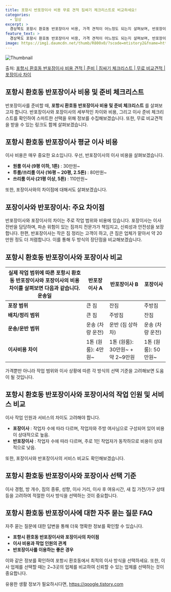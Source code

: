 ```yaml
---
title: 포항시 반포장이사 비용 무료 견적 짐싸기 체크리스트로 비교하세요!
categories:
  - 일상
excerpt: >
  경상북도 포항시 환호동 반포장이사 비용, 가격 견적이 어느정도 되는지 살펴보며, 반포장이사를 준비함에 있어 짐싸기 준비 체크리스트가 무엇인지 보겠습니다. 마지막으로 포장이사와 차이점을 통해 무료 비교견적으로 어떤 것이 더 합리적인 선택인지 공유 드립니다.포항시 환호동 포장이사 견적 샘플 보기 👈 클릭포항시 환호동 포장이사 가격 살펴보기 👈 클릭포항시 환호동 반포장이사 평균 이사 비용평수포항시 환호동 평균 이사 비용원룸 이사9평 이하 (1톤)30만원~투룸/쓰리룸 이사16평 ~ 20평 (2.5톤)80만원~쓰리룸 이사21평 (5톤) ~110만원~우리집 무료 이사견적 받기 👈 클릭포장 vs 반포장 이사: 주요 차이점이사범위와 비용의 큰 차이가 있습니다.포장이사: 1톤 50만원, 2.5톤 100만원, 5톤 ..
feature_text: >
  경상북도 포항시 환호동 반포장이사 비용, 가격 견적이 어느정도 되는지 살펴보며, 반포장이사를 준비함에 있어 짐싸기 준비 체크리스트가 무엇인지 보겠습니다. 마지막으로 포장이사와 차이점을 통해 무료 비교견적으로 어떤 것이 더 합리적인 선택인지 공유 드립니다.포항시 환호동 포장이사 견적 샘플 보기 👈 클릭포항시 환호동 포장이사 가격 살펴보기 👈 클릭포항시 환호동 반포장이사 평균 이사 비용평수포항시 환호동 평균 이사 비용원룸 이사9평 이하 (1톤)30만원~투룸/쓰리룸 이사16평 ~ 20평 (2.5톤)80만원~쓰리룸 이사21평 (5톤) ~110만원~우리집 무료 이사견적 받기 👈 클릭포장 vs 반포장 이사: 주요 차이점이사범위와 비용의 큰 차이가 있습니다.포장이사: 1톤 50만원, 2.5톤 100만원, 5톤 ..
image: https://img1.daumcdn.net/thumb/R800x0/?scode=mtistory2&fname=https%3A%2F%2Fblog.kakaocdn.net%2Fdn%2FC3yrp%2FbtsHbNk5r4C%2FFwuBUcDy1jzsKUIm1KToG1%2Fimg.webp
---
```


![Thumbnail](https://img1.daumcdn.net/thumb/R800x0/?scode=mtistory2&fname=https%3A%2F%2Fblog.kakaocdn.net%2Fdn%2FC3yrp%2FbtsHbNk5r4C%2FFwuBUcDy1jzsKUIm1KToG1%2Fimg.webp)

<p>출처: <a href="https://qoogle.tistory.com/9497" rel="dofollow">포항시 환호동 반포장이사 비용 견적 | 준비 | 짐싸기 체크리스트 | 무료 비교견적 | 포장이사 차이</a> </p>

## 포항시 환호동 반포장이사 비용 및 준비 체크리스트



반포장이사를 준비할 때, **포항시 환호동 반포장이사 비용 및 준비 체크리스트** 를 살펴보고자 합니다. 반포장이사와 포장이사의 세부적인
차이와 비용, 그리고 이사 준비 체크리스트를 확인하여 스마트한 선택을 위해 정보를 수집해보겠습니다. 또한, 무료 비교견적을 받을 수 있는
링크도 함께 살펴보겠습니다.



## **포항시 환호동 반포장이사 평균 이사 비용**



이사 비용은 매우 중요한 요소입니다. 우선, 반포장이사의 이사 비용을 살펴보겠습니다.

  * **원룸 이사 (9평 이하, 1톤)** : 30만원~
  * **투룸/쓰리룸 이사 (16평 ~ 20평, 2.5톤)** : 80만원~
  * **쓰리룸 이사 (21평 이상, 5톤)** : 110만원~

또한, 포장이사와의 차이점에 대해서도 살펴보겠습니다.



## **포장이사와 반포장이사: 주요 차이점**



반포장이사와 포장이사의 차이는 주로 작업 범위와 비용에 있습니다. 포장이사는 이사 전반을 담당하며, 파손 위험이 있는 짐까지 전문가가
책임지고, 신뢰성과 안전성을 보장합니다. 한편, 반포장이사는 작은 짐 정리는 고객이 하고, 큰 짐은 업체가 맡아서 약 20만원 정도 더
저렴합니다. 이를 통해 두 방식의 장단점을 비교해보겠습니다.



## **포항시 환호동 반포장이사와 포장이사 비교**



실제 작업 범위에 따른 포항시 환호동 반포장이사와 포장이사의 비용 차이를 살펴보면 다음과 같습니다.  **운송일** | **반포장이사 A** | **반포장이사 B** | **포장이사**  
---|---|---|---  
**포장 범위** | 큰 짐 | 잔짐 | 주방짐  
**배치/정리 범위** | 큰 짐 | 주방짐 | 잔짐  
**운송/운반 범위** | 운송 (차량 운전) | 운반 (짐 상하차) | 운송 (차량 운전)  
**이사비용 차이** | 1톤 (원룸): 4만원~ | 1톤 (원룸): 30만원~ + 약 2~9만원 | 1톤 (원룸): 50만원~  
가격뿐만 아니라 작업 범위와 이사 상황에 따른 각 방식의 선택 기준을 고려해보면 도움이 될 것입니다.



## **포항시 환호동 반포장이사와 포장이사의 작업 인원 및 서비스 비교**



이사 작업 인원과 서비스의 차이도 고려해야 합니다.

  * **포장이사** : 작업자 수에 따라 다르며, 작업자와 주방 여사님으로 구성되어 있어 비용이 상대적으로 높음.
  * **반포장이사** : 작업자 수에 따라 다르며, 주로 1인 작업자가 동작하므로 비용이 상대적으로 낮음.

또한, 포장이사와 반포장이사의 서비스 비교도 확인해보겠습니다.



## **포항시 환호동 반포장이사와 포장이사 선택 기준**



이사 경험, 방 개수, 짐의 종류, 성향, 이사 거리, 이사 후 여유시간, 새 집 가전/가구 상태 등을 고려하여 적절한 이사 방식을 선택하는
것이 중요합니다.



## **포항시 환호동 반포장이사에 대한 자주 묻는 질문 FAQ**



자주 묻는 질문에 대한 답변을 통해 더욱 명확한 정보를 확인할 수 있습니다.

  * **포항시 환호동 반포장이사와 포장이사의 차이점**
  * **이사 비용과 작업 인원의 관계**
  * **반포장이사를 이용하는 좋은 경우**

이와 같은 정보를 확인하여 포항시 환호동에서 최적의 이사 방식을 선택하세요. 또한, 이사 업체를 선택할 때는 2~3곳의 업체를 비교하여
신뢰할 수 있는 업체를 선택하는 것이 중요합니다.



 

유용한 생활 정보가 필요하시다면, <a href="https://qoogle.tistory.com" rel="dofollow">https://qoogle.tistory.com</a>


